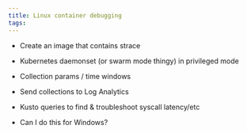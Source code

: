 ```yaml
---
title: Linux container debugging
tags:
---
```


* Create an image that contains strace
* Kubernetes daemonset (or swarm mode thingy) in privileged mode
* Collection params / time windows
* Send collections to Log Analytics
* Kusto queries to find & troubleshoot syscall latency/etc

* Can I do this for Windows?